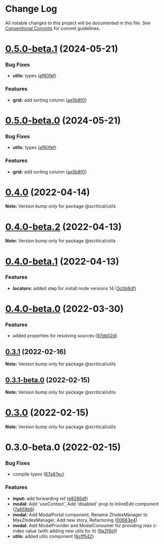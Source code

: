 # Change Log

All notable changes to this project will be documented in this file.
See [Conventional Commits](https://conventionalcommits.org) for commit guidelines.

# [0.5.0-beta.1](https://github.com/xcritical-software/xc-front-kit/compare/@xcritical/utils@0.4.0...@xcritical/utils@0.5.0-beta.1) (2024-05-21)

### Bug Fixes

- **utils:** types ([af60fef](https://github.com/xcritical-software/xc-front-kit/commit/af60fef30e0e52380041624dd022444473d37486))

### Features

- **grid:** add sorting column ([ae5b8f0](https://github.com/xcritical-software/xc-front-kit/commit/ae5b8f05eb2ce141c5f9fa0836dc92af4de60774))

# [0.5.0-beta.0](https://github.com/xcritical-software/xc-front-kit/compare/@xcritical/utils@0.4.0...@xcritical/utils@0.5.0-beta.0) (2024-05-21)

### Bug Fixes

- **utils:** types ([af60fef](https://github.com/xcritical-software/xc-front-kit/commit/af60fef30e0e52380041624dd022444473d37486))

### Features

- **grid:** add sorting column ([ae5b8f0](https://github.com/xcritical-software/xc-front-kit/commit/ae5b8f05eb2ce141c5f9fa0836dc92af4de60774))

# [0.4.0](https://github.com/xcritical-software/xc-front-kit/compare/@xcritical/utils@0.4.0-beta.2...@xcritical/utils@0.4.0) (2022-04-14)

**Note:** Version bump only for package @xcritical/utils

# [0.4.0-beta.2](https://github.com/xcritical-software/xc-front-kit/compare/@xcritical/utils@0.4.0-beta.1...@xcritical/utils@0.4.0-beta.2) (2022-04-13)

**Note:** Version bump only for package @xcritical/utils

# [0.4.0-beta.1](https://github.com/xcritical-software/xc-front-kit/compare/@xcritical/utils@0.4.0-beta.0...@xcritical/utils@0.4.0-beta.1) (2022-04-13)

### Features

- **locators:** added step for install node versions 14 ([3c0b6df](https://github.com/xcritical-software/xc-front-kit/commit/3c0b6df406dada1c963bab01c07c268f9ee986a3))

# [0.4.0-beta.0](https://github.com/xcritical-software/xc-front-kit/compare/@xcritical/utils@0.3.1...@xcritical/utils@0.4.0-beta.0) (2022-03-30)

### Features

- added properties for resolving sources ([97db02d](https://github.com/xcritical-software/xc-front-kit/commit/97db02d3db87f45c151befbdb3d6e43f44d66997))

## [0.3.1](https://github.com/xcritical-software/xc-front-kit/compare/@xcritical/utils@0.3.1-beta.0...@xcritical/utils@0.3.1) (2022-02-16)

**Note:** Version bump only for package @xcritical/utils

## [0.3.1-beta.0](https://github.com/xcritical-software/xc-front-kit/compare/@xcritical/utils@0.3.0...@xcritical/utils@0.3.1-beta.0) (2022-02-15)

**Note:** Version bump only for package @xcritical/utils

# [0.3.0](https://github.com/xcritical-software/xc-front-kit/compare/@xcritical/utils@0.3.0-beta.0...@xcritical/utils@0.3.0) (2022-02-15)

**Note:** Version bump only for package @xcritical/utils

# 0.3.0-beta.0 (2022-02-15)

### Bug Fixes

- compile types ([67a87ec](https://github.com/xcritical-software/xc-front-kit/commit/67a87ecdec159e9f613a0836ee4189c508ef7f7e))

### Features

- **input:** add forwarding ref ([e8286df](https://github.com/xcritical-software/xc-front-kit/commit/e8286dfdcb20e6891b325708252b83716cdf2020))
- **modal:** Add 'useContext', Add 'disabled' prop to InlineEdit component ([7a859b6](https://github.com/xcritical-software/xc-front-kit/commit/7a859b6ab23a524a6046a25a39d1f8d45d97babe))
- **modal:** Add ModalPortal component, Rename ZIndexManager to MaxZIndexManager, Add new story, Refactoring ([00663e4](https://github.com/xcritical-software/xc-front-kit/commit/00663e4c67962ae9a75e462a18805f418d775665))
- **modal:** Add ModalProvider and ModalConsumer for providing max z-index value (with adding new utils for it) ([9a2f6e1](https://github.com/xcritical-software/xc-front-kit/commit/9a2f6e18bd6045ab43b2850a8f3f9e1d51f1549a))
- **utils:** added utils component ([6cff542](https://github.com/xcritical-software/xc-front-kit/commit/6cff54255b9042df9a4f224e14893d32326a525a))
